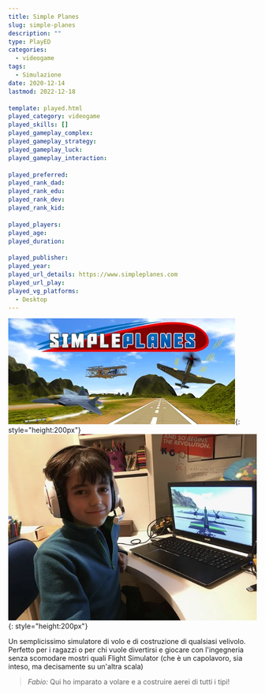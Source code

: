 ```yaml
---
title: Simple Planes
slug: simple-planes
description: ""
type: PlayED
categories:
  - videogame
tags:
  - Simulazione
date: 2020-12-14
lastmod: 2022-12-18

template: played.html
played_category: videogame
played_skills: []
played_gameplay_complex: 
played_gameplay_strategy: 
played_gameplay_luck: 
played_gameplay_interaction: 

played_preferred:
played_rank_dad: 
played_rank_edu: 
played_rank_dev: 
played_rank_kid: 

played_players: 
played_age: 
played_duration: 

played_publisher: 
played_year: 
played_url_details: https://www.simpleplanes.com
played_url_play: 
played_vg_platforms:
  - Desktop
---
```


![](img/simple_planes.webp){: style="height:200px"}
![](img/simple_planes_2.webp){: style="height:200px"}

Un semplicissimo simulatore di volo e di costruzione di qualsiasi velivolo.
Perfetto per i ragazzi o per chi vuole divertirsi e giocare con l'ingegneria senza scomodare mostri quali Flight Simulator (che è un capolavoro, sia inteso, ma decisamente su un'altra scala)

> *Fabio:*
> Qui ho imparato a volare e a costruire aerei di tutti i tipi!

